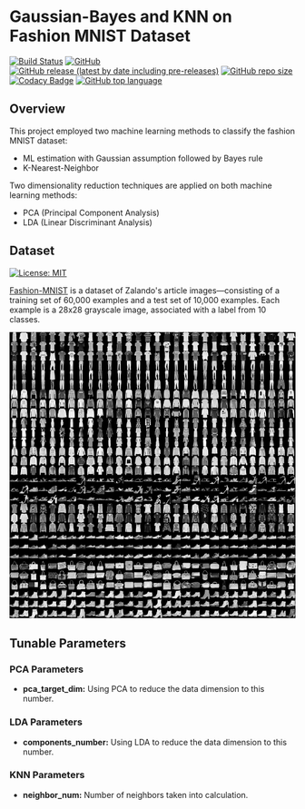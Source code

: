 # Gaussian-Bayes and KNN on Fashion MNIST Dataset
[![Build Status](https://travis-ci.com/nuclearczy/Gaussian-Bayes_and_KNN_on_Fashion_MNIST_Dataset.svg?branch=master)](https://travis-ci.com/nuclearczy/Gaussian-Bayes_and_KNN_on_Fashion_MNIST_Dataset)
[![GitHub](https://img.shields.io/github/license/nuclearczy/Gaussian-Bayes_and_KNN_on_Fashion_MNIST_Dataset)](https://github.com/nuclearczy/Gaussian-Bayes_and_KNN_on_Fashion_MNIST_Dataset/blob/master/LICENSE)
[![GitHub release (latest by date including pre-releases)](https://img.shields.io/github/v/release/nuclearczy/Gaussian-Bayes_and_KNN_on_Fashion_MNIST_Dataset?include_prereleases)](https://github.com/nuclearczy/Gaussian-Bayes_and_KNN_on_Fashion_MNIST_Dataset/releases)
[![GitHub repo size](https://img.shields.io/github/repo-size/nuclearczy/Gaussian-Bayes_and_KNN_on_Fashion_MNIST_Dataset)](https://github.com/nuclearczy/Gaussian-Bayes_and_KNN_on_Fashion_MNIST_Dataset)
[![Codacy Badge](https://api.codacy.com/project/badge/Grade/bff26b8d5c544e84a70ca430d1129d57)](https://www.codacy.com/manual/nuclearczy/Gaussian-Bayes_and_KNN_on_Fashion_MNIST_Dataset?utm_source=github.com&amp;utm_medium=referral&amp;utm_content=nuclearczy/Gaussian-Bayes_and_KNN_on_Fashion_MNIST_Dataset&amp;utm_campaign=Badge_Grade)
[![GitHub top language](https://img.shields.io/github/languages/top/nuclearczy/Gaussian-Bayes_and_KNN_on_Fashion_MNIST_Dataset)](https://www.python.org/)

## Overview
This project employed two machine learning methods to classify the fashion MNIST dataset:
 
- ML estimation with Gaussian assumption followed by Bayes rule
- K-Nearest-Neighbor  

Two dimensionality reduction techniques are applied on both machine learning methods: 
 
- PCA (Principal Component Analysis)
- LDA (Linear Discriminant Analysis)
## Dataset
[![License: MIT](https://img.shields.io/badge/License-MIT-yellow.svg)](https://opensource.org/licenses/MIT)

[Fashion-MNIST](https://github.com/zalandoresearch/fashion-mnist) is a dataset of Zalando's article images—consisting of a training set of 60,000 examples and a test set of 10,000 examples. Each example is a 28x28 grayscale image, associated with a label from 10 classes.

![Dataset Visualized](visualization/fashion-mnist-sprite.png "Dataset Visualized")

## Tunable Parameters
### PCA Parameters
- **pca_target_dim:** Using PCA to reduce the data dimension to this number.

### LDA Parameters
- **components_number:** Using LDA to reduce the data dimension to this number.

### KNN Parameters
- **neighbor_num:** Number of neighbors taken into calculation.
